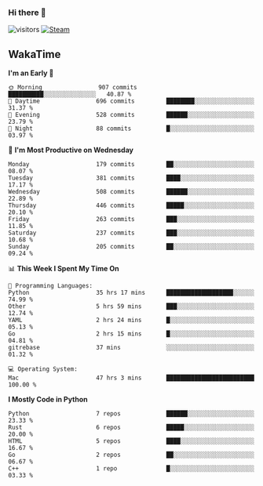 ### Hi there 👋

![visitors](https://visitor-badge.glitch.me/badge?page_id=zhourunlai)
[![Steam](https://img.shields.io/badge/dynamic/json?url=https%3A%2F%2Fapi.swo.moe%2Fstats%2Fsteamgames%2F76561198285156854&query=count&color=0b1a37&label=Steam&labelColor=134375&logo=steam&suffix=+games&cacheSeconds=3600)](http://steamcommunity.com/profiles/76561198285156854)

## WakaTime
<!--START_SECTION:waka-->
**I'm an Early 🐤** 

```text
🌞 Morning                907 commits         ██████████░░░░░░░░░░░░░░░   40.87 % 
🌆 Daytime                696 commits         ████████░░░░░░░░░░░░░░░░░   31.37 % 
🌃 Evening                528 commits         ██████░░░░░░░░░░░░░░░░░░░   23.79 % 
🌙 Night                  88 commits          █░░░░░░░░░░░░░░░░░░░░░░░░   03.97 % 
```
📅 **I'm Most Productive on Wednesday** 

```text
Monday                   179 commits         ██░░░░░░░░░░░░░░░░░░░░░░░   08.07 % 
Tuesday                  381 commits         ████░░░░░░░░░░░░░░░░░░░░░   17.17 % 
Wednesday                508 commits         ██████░░░░░░░░░░░░░░░░░░░   22.89 % 
Thursday                 446 commits         █████░░░░░░░░░░░░░░░░░░░░   20.10 % 
Friday                   263 commits         ███░░░░░░░░░░░░░░░░░░░░░░   11.85 % 
Saturday                 237 commits         ███░░░░░░░░░░░░░░░░░░░░░░   10.68 % 
Sunday                   205 commits         ██░░░░░░░░░░░░░░░░░░░░░░░   09.24 % 
```


📊 **This Week I Spent My Time On** 

```text
💬 Programming Languages: 
Python                   35 hrs 17 mins      ███████████████████░░░░░░   74.99 % 
Other                    5 hrs 59 mins       ███░░░░░░░░░░░░░░░░░░░░░░   12.74 % 
YAML                     2 hrs 24 mins       █░░░░░░░░░░░░░░░░░░░░░░░░   05.13 % 
Go                       2 hrs 15 mins       █░░░░░░░░░░░░░░░░░░░░░░░░   04.81 % 
gitrebase                37 mins             ░░░░░░░░░░░░░░░░░░░░░░░░░   01.32 % 

💻 Operating System: 
Mac                      47 hrs 3 mins       █████████████████████████   100.00 % 
```

**I Mostly Code in Python** 

```text
Python                   7 repos             ██████░░░░░░░░░░░░░░░░░░░   23.33 % 
Rust                     6 repos             █████░░░░░░░░░░░░░░░░░░░░   20.00 % 
HTML                     5 repos             ████░░░░░░░░░░░░░░░░░░░░░   16.67 % 
Go                       2 repos             ██░░░░░░░░░░░░░░░░░░░░░░░   06.67 % 
C++                      1 repo              █░░░░░░░░░░░░░░░░░░░░░░░░   03.33 % 
```




<!--END_SECTION:waka-->
